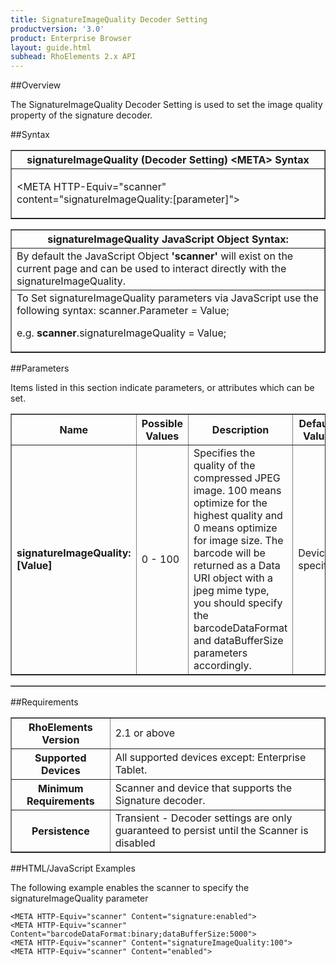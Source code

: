 ```yaml
---
title: SignatureImageQuality Decoder Setting
productversion: '3.0'
product: Enterprise Browser
layout: guide.html
subhead: RhoElements 2.x API
---
```


##Overview

The SignatureImageQuality Decoder Setting is used to set the image quality property of the signature decoder.

##Syntax

<table class="facelift" style="width:100%" border="1" padding="5px"> <tr><th class="tableHeading">signatureImageQuality (Decoder Setting) &lt;META&gt; Syntax
</th></tr><tr><td class="clsSyntaxCells clsOddRow"><p>&lt;META HTTP-Equiv="scanner" content="signatureImageQuality:[parameter]"&gt;</p></td></tr></table>
<table class="facelift" style="width:100%" border="1" padding="5px"> <tr><th class="tableHeading">signatureImageQuality JavaScript Object Syntax:</th></tr><tr><td class="clsSyntaxCells clsOddRow">
By default the JavaScript Object <b>'scanner'</b> will exist on the current page and can be used to interact directly with the signatureImageQuality.
</td></tr><tr><td class="clsSyntaxCells clsEvenRow">
To Set signatureImageQuality parameters via JavaScript use the following syntax: scanner.Parameter = Value;
<P />e.g. <b>scanner</b>.signatureImageQuality = Value;
</td></tr></table>

##Parameters


Items listed in this section indicate parameters, or attributes which can be set.
<table class="facelift" style="width:100%" border="1" padding="5px"> <col width="20%" /><col width="20%" /><col width="38%" /><col width="22%" /><tr><th class="tableHeading">Name</th><th class="tableHeading">Possible Values</th><th class="tableHeading">Description</th><th class="tableHeading">Default Value</th></tr><tr><td class="clsSyntaxCells clsOddRow"><b>signatureImageQuality:[Value]
</b></td><td class="clsSyntaxCells clsOddRow">0 - 100</td><td class="clsSyntaxCells clsOddRow">Specifies the quality of the compressed JPEG image. 100 means optimize for the highest quality and 0 means optimize for image size.  The barcode will be returned as a Data URI object with a jpeg mime type, you should specify the barcodeDataFormat and dataBufferSize parameters accordingly.</td><td class="clsSyntaxCells clsOddRow">Device specific</td></tr></table>
<table class="facelift" style="width:100%" border="1" padding="5px"> <col width="78%" /><col width="8%" /><col width="1%" /><col width="5%" /><col width="1%" /><col width="5%" /><col width="2%" /></table>





##Requirements

<table class="facelift" style="width:100%" border="1" padding="5px"> <tr><th class="tableHeading">RhoElements Version</th><td class="clsSyntaxCell clsEvenRow">2.1 or above
</td></tr><tr><th class="tableHeading">Supported Devices</th><td class="clsSyntaxCell clsOddRow">All supported devices except: Enterprise Tablet.</td></tr><tr><th class="tableHeading">Minimum Requirements</th><td class="clsSyntaxCell clsOddRow">Scanner and device that supports the Signature decoder.</td></tr><tr><th class="tableHeading">Persistence</th><td class="clsSyntaxCell clsEvenRow">Transient - Decoder settings are only guaranteed to persist until the Scanner is disabled</td></tr></table>


##HTML/JavaScript Examples

The following example enables the scanner to specify the signatureImageQuality parameter

	<META HTTP-Equiv="scanner" Content="signature:enabled">
	<META HTTP-Equiv="scanner" Content="barcodeDataFormat:binary;dataBufferSize:5000">
	<META HTTP-Equiv="scanner" Content="signatureImageQuality:100">
	<META HTTP-Equiv="scanner" Content="enabled">
	





